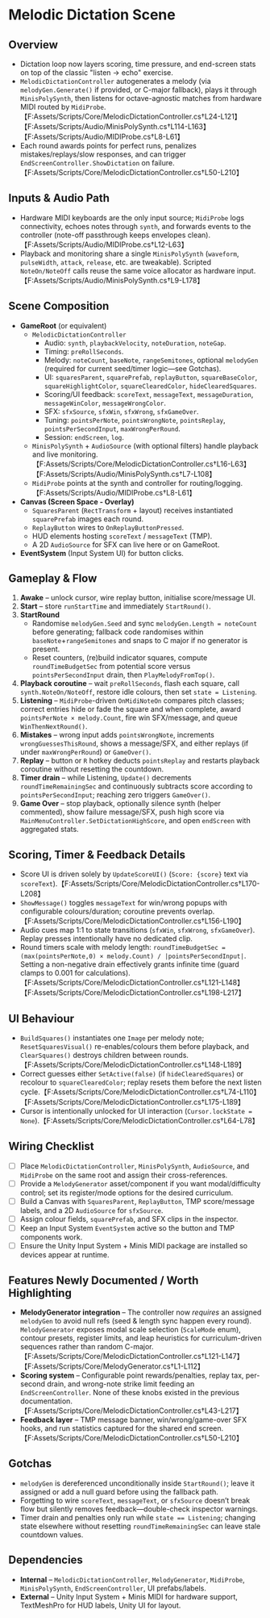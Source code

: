 # Melodic Dictation Scene

## Overview
- Dictation loop now layers scoring, time pressure, and end-screen stats on top of the classic "listen → echo" exercise.
- `MelodicDictationController` autogenerates a melody (via `melodyGen.Generate()` if provided, or C-major fallback), plays it through `MinisPolySynth`, then listens for octave-agnostic matches from hardware MIDI routed by `MidiProbe`.【F:Assets/Scripts/Core/MelodicDictationController.cs†L24-L121】【F:Assets/Scripts/Audio/MinisPolySynth.cs†L114-L163】【F:Assets/Scripts/Audio/MIDIProbe.cs†L8-L61】
- Each round awards points for perfect runs, penalizes mistakes/replays/slow responses, and can trigger `EndScreenController.ShowDictation` on failure.【F:Assets/Scripts/Core/MelodicDictationController.cs†L50-L210】

## Inputs & Audio Path
- Hardware MIDI keyboards are the only input source; `MidiProbe` logs connectivity, echoes notes through `synth`, and forwards events to the controller (note-off passthrough keeps envelopes clean).【F:Assets/Scripts/Audio/MIDIProbe.cs†L12-L63】
- Playback and monitoring share a single `MinisPolySynth` (`waveform`, `pulseWidth`, `attack`, `release`, etc. are tweakable). Scripted `NoteOn/NoteOff` calls reuse the same voice allocator as hardware input.【F:Assets/Scripts/Audio/MinisPolySynth.cs†L9-L178】

## Scene Composition
- **GameRoot** (or equivalent)
  - `MelodicDictationController`
    - Audio: `synth`, `playbackVelocity`, `noteDuration`, `noteGap`.
    - Timing: `preRollSeconds`.
    - Melody: `noteCount`, `baseNote`, `rangeSemitones`, optional `melodyGen` (required for current seed/timer logic—see Gotchas).
    - UI: `squaresParent`, `squarePrefab`, `replayButton`, `squareBaseColor`, `squareHighlightColor`, `squareClearedColor`, `hideClearedSquares`.
    - Scoring/UI feedback: `scoreText`, `messageText`, `messageDuration`, `messageWinColor`, `messageWrongColor`.
    - SFX: `sfxSource`, `sfxWin`, `sfxWrong`, `sfxGameOver`.
    - Tuning: `pointsPerNote`, `pointsWrongNote`, `pointsReplay`, `pointsPerSecondInput`, `maxWrongPerRound`.
    - Session: `endScreen`, `log`.
  - `MinisPolySynth` + `AudioSource` (with optional filters) handle playback and live monitoring.【F:Assets/Scripts/Core/MelodicDictationController.cs†L16-L63】【F:Assets/Scripts/Audio/MinisPolySynth.cs†L7-L108】
  - `MidiProbe` points at the synth and controller for routing/logging.【F:Assets/Scripts/Audio/MIDIProbe.cs†L8-L61】
- **Canvas (Screen Space - Overlay)**
  - `SquaresParent` (`RectTransform` + layout) receives instantiated `squarePrefab` images each round.
  - `ReplayButton` wires to `OnReplayButtonPressed`.
  - HUD elements hosting `scoreText` / `messageText` (TMP).
  - A 2D `AudioSource` for SFX can live here or on GameRoot.
- **EventSystem** (Input System UI) for button clicks.

## Gameplay & Flow
1. **Awake** – unlock cursor, wire replay button, initialise score/message UI.
2. **Start** – store `runStartTime` and immediately `StartRound()`.
3. **StartRound**
   - Randomise `melodyGen.Seed` and sync `melodyGen.Length = noteCount` before generating; fallback code randomises within `baseNote`+`rangeSemitones` and snaps to C major if no generator is present.
   - Reset counters, (re)build indicator squares, compute `roundTimeBudgetSec` from potential score versus `pointsPerSecondInput` drain, then `PlayMelodyFromTop()`.
4. **Playback coroutine** – wait `preRollSeconds`, flash each square, call `synth.NoteOn/NoteOff`, restore idle colours, then set `state = Listening`.
5. **Listening** – `MidiProbe`-driven `OnMidiNoteOn` compares pitch classes; correct entries hide or fade the square and when complete, award `pointsPerNote × melody.Count`, fire win SFX/message, and queue `WinThenNextRound()`.
6. **Mistakes** – wrong input adds `pointsWrongNote`, increments `wrongGuessesThisRound`, shows a message/SFX, and either replays (if under `maxWrongPerRound`) or `GameOver()`.
7. **Replay** – button or `R` hotkey deducts `pointsReplay` and restarts playback coroutine without resetting the countdown.
8. **Timer drain** – while Listening, `Update()` decrements `roundTimeRemainingSec` and continuously subtracts score according to `pointsPerSecondInput`; reaching zero triggers `GameOver()`.
9. **Game Over** – stop playback, optionally silence synth (helper commented), show failure message/SFX, push high score via `MainMenuController.SetDictationHighScore`, and open `endScreen` with aggregated stats.

## Scoring, Timer & Feedback Details
- Score UI is driven solely by `UpdateScoreUI()` (`Score: {score}` text via `scoreText`).【F:Assets/Scripts/Core/MelodicDictationController.cs†L170-L208】
- `ShowMessage()` toggles `messageText` for win/wrong popups with configurable colours/duration; coroutine prevents overlap.【F:Assets/Scripts/Core/MelodicDictationController.cs†L156-L190】
- Audio cues map 1:1 to state transitions (`sfxWin`, `sfxWrong`, `sfxGameOver`). Replay presses intentionally have no dedicated clip.
- Round timers scale with melody length: `roundTimeBudgetSec = (max(pointsPerNote,0) × melody.Count) / |pointsPerSecondInput|`. Setting a non-negative drain effectively grants infinite time (guard clamps to 0.001 for calculations).【F:Assets/Scripts/Core/MelodicDictationController.cs†L121-L148】【F:Assets/Scripts/Core/MelodicDictationController.cs†L198-L217】

## UI Behaviour
- `BuildSquares()` instantiates one `Image` per melody note; `ResetSquaresVisual()` re-enables/colours them before playback, and `ClearSquares()` destroys children between rounds.【F:Assets/Scripts/Core/MelodicDictationController.cs†L148-L189】
- Correct guesses either `SetActive(false)` (if `hideClearedSquares`) or recolour to `squareClearedColor`; replay resets them before the next listen cycle.【F:Assets/Scripts/Core/MelodicDictationController.cs†L74-L110】【F:Assets/Scripts/Core/MelodicDictationController.cs†L175-L189】
- Cursor is intentionally unlocked for UI interaction (`Cursor.lockState = None`).【F:Assets/Scripts/Core/MelodicDictationController.cs†L64-L78】

## Wiring Checklist
- [ ] Place `MelodicDictationController`, `MinisPolySynth`, `AudioSource`, and `MidiProbe` on the same root and assign their cross-references.
- [ ] Provide a `MelodyGenerator` asset/component if you want modal/difficulty control; set its register/mode options for the desired curriculum.
- [ ] Build a Canvas with `SquaresParent`, `ReplayButton`, TMP score/message labels, and a 2D `AudioSource` for `sfxSource`.
- [ ] Assign colour fields, `squarePrefab`, and SFX clips in the inspector.
- [ ] Keep an Input System `EventSystem` active so the button and TMP components work.
- [ ] Ensure the Unity Input System + Minis MIDI package are installed so devices appear at runtime.

## Features Newly Documented / Worth Highlighting
- **MelodyGenerator integration** – The controller now *requires* an assigned `melodyGen` to avoid null refs (seed & length sync happen every round). `MelodyGenerator` exposes modal scale selection (`ScaleMode` enum), contour presets, register limits, and leap heuristics for curriculum-driven sequences rather than random C-major.【F:Assets/Scripts/Core/MelodicDictationController.cs†L121-L147】【F:Assets/Scripts/Core/MelodyGenerator.cs†L1-L112】
- **Scoring system** – Configurable point rewards/penalties, replay tax, per-second drain, and wrong-note strike limit feeding an `EndScreenController`. None of these knobs existed in the previous documentation.【F:Assets/Scripts/Core/MelodicDictationController.cs†L43-L217】
- **Feedback layer** – TMP message banner, win/wrong/game-over SFX hooks, and run statistics captured for the shared end screen.【F:Assets/Scripts/Core/MelodicDictationController.cs†L50-L210】

## Gotchas
- `melodyGen` is dereferenced unconditionally inside `StartRound()`; leave it assigned or add a null guard before using the fallback path.
- Forgetting to wire `scoreText`, `messageText`, or `sfxSource` doesn’t break flow but silently removes feedback—double-check inspector warnings.
- Timer drain and penalties only run while `state == Listening`; changing state elsewhere without resetting `roundTimeRemainingSec` can leave stale countdown values.

## Dependencies
- **Internal** – `MelodicDictationController`, `MelodyGenerator`, `MidiProbe`, `MinisPolySynth`, `EndScreenController`, UI prefabs/labels.
- **External** – Unity Input System + Minis MIDI for hardware support, TextMeshPro for HUD labels, Unity UI for layout.

